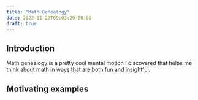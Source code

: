```yaml
---
title: "Math Genealogy"
date: 2022-11-20T09:03:20-08:00
draft: true
---
```

## Introduction
Math genealogy is a pretty cool mental motion I discovered that helps me think about math in ways that are both fun and insightful.

## Motivating examples

